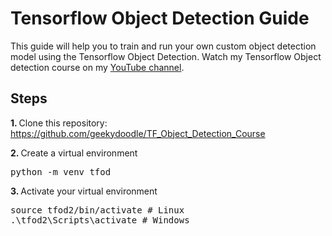 # Tensorflow Object Detection Guide

<p>This guide will help you to train and run your own custom object detection
model using the Tensorflow Object Detection. Watch my Tensorflow Object 
detection course on my <a href="https://www.youtube.com/@makerbasket4421">YouTube channel</a>.

## Steps

<b>1. </b> Clone this repository: https://github.com/geekydoodle/TF_Object_Detection_Course

<b>2. </b> Create a virtual environment 
<pre>
python -m venv tfod
</pre>

<b>3. </b> Activate your virtual environment
<pre>
source tfod2/bin/activate # Linux
.\tfod2\Scripts\activate # Windows 
</pre>
